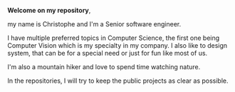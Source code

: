 **Welcome on my repository**,

my name is Christophe and I'm a Senior software engineer.

I have multiple preferred topics in Computer Science, the first one being Computer Vision which is my specialty in my company.
I also like to design system, that can be for a special need or just for fun like most of us.

I'm also a mountain hiker and love to spend time watching nature. 

In the repositories, I will try to keep the public projects as clear as possible.
